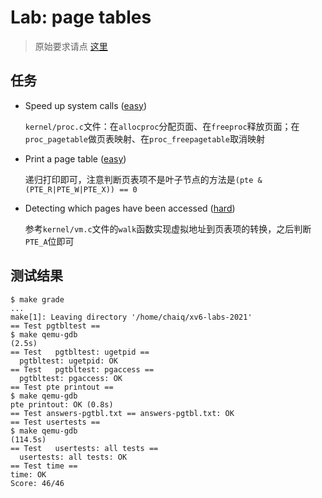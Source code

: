 # Lab: page tables

> 原始要求请点 [这里](https://pdos.csail.mit.edu/6.828/2021/labs/pgtbl.html)

## 任务

- Speed up system calls ([easy](https://pdos.csail.mit.edu/6.828/2021/labs/guidance.html))
  
  `kernel/proc.c`文件：在`allocproc`分配页面、在`freeproc`释放页面；在`proc_pagetable`做页表映射、在`proc_freepagetable`取消映射
  
- Print a page table ([easy](https://pdos.csail.mit.edu/6.828/2021/labs/guidance.html))
  
  递归打印即可，注意判断页表项不是叶子节点的方法是`(pte & (PTE_R|PTE_W|PTE_X)) == 0`

- Detecting which pages have been accessed ([hard](https://pdos.csail.mit.edu/6.828/2021/labs/guidance.html))
  
  参考`kernel/vm.c`文件的`walk`函数实现虚拟地址到页表项的转换，之后判断`PTE_A`位即可

## 测试结果

```shell
$ make grade
...
make[1]: Leaving directory '/home/chaiq/xv6-labs-2021'
== Test pgtbltest == 
$ make qemu-gdb
(2.5s) 
== Test   pgtbltest: ugetpid == 
  pgtbltest: ugetpid: OK 
== Test   pgtbltest: pgaccess == 
  pgtbltest: pgaccess: OK 
== Test pte printout == 
$ make qemu-gdb
pte printout: OK (0.8s) 
== Test answers-pgtbl.txt == answers-pgtbl.txt: OK 
== Test usertests == 
$ make qemu-gdb
(114.5s) 
== Test   usertests: all tests == 
  usertests: all tests: OK 
== Test time == 
time: OK 
Score: 46/46
```